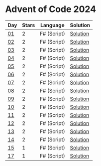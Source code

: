 # Advent of Code 2024

| Day | Stars | Language | Solution |
| --- | ----- | -------- | -------- |
| [01](https://adventofcode.com/2024/day/01) | 2 | F# (Script) | [Solution](./01) |
| [02](https://adventofcode.com/2024/day/02) | 2 | F# (Script) | [Solution](./02) |
| [03](https://adventofcode.com/2024/day/03) | 2 | F# (Script) | [Solution](./03) |
| [04](https://adventofcode.com/2024/day/04) | 2 | F# (Script) | [Solution](./04) |
| [05](https://adventofcode.com/2024/day/05) | 2 | F# (Script) | [Solution](./05) |
| [06](https://adventofcode.com/2024/day/06) | 2 | F# (Script) | [Solution](./06) |
| [07](https://adventofcode.com/2024/day/07) | 2 | F# (Script) | [Solution](./07) |
| [08](https://adventofcode.com/2024/day/08) | 2 | F# (Script) | [Solution](./08) |
| [09](https://adventofcode.com/2024/day/09) | 2 | F# (Script) | [Solution](./09) |
| [10](https://adventofcode.com/2024/day/10) | 2 | F# (Script) | [Solution](./10) |
| [11](https://adventofcode.com/2024/day/11) | 2 | F# (Script) | [Solution](./11) |
| [12](https://adventofcode.com/2024/day/12) | 2 | F# (Script) | [Solution](./12) |
| [13](https://adventofcode.com/2024/day/13) | 2 | F# (Script) | [Solution](./13) |
| [14](https://adventofcode.com/2024/day/14) | 2 | F# (Script) | [Solution](./14) |
| [15](https://adventofcode.com/2024/day/15) | 1 | F# (Script) | [Solution](./15) |
| [17](https://adventofcode.com/2024/day/17) | 1 | F# (Script) | [Solution](./17) |

